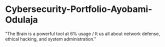 # Cybersecurity-Portfolio-Ayobami-Odulaja
"The Brain is a powerful tool at 6% usage / It us all about network defense, ethical hacking, and system administration."
